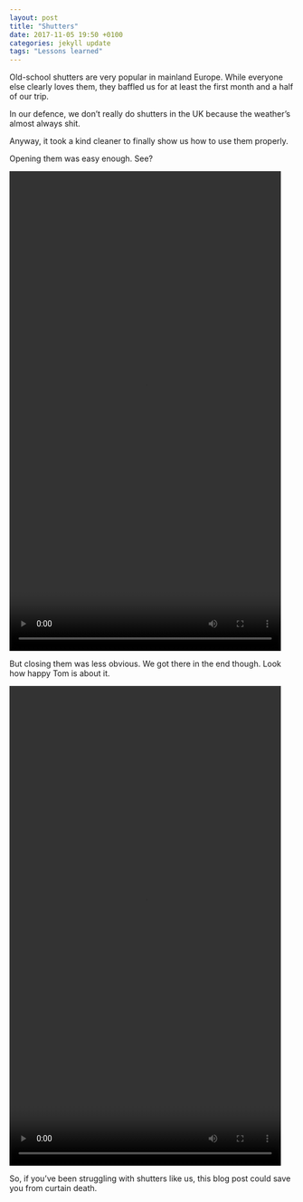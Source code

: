 ```yaml
---
layout: post
title: "Shutters"
date: 2017-11-05 19:50 +0100
categories: jekyll update
tags: "Lessons learned"
---
```


Old-school shutters are very popular in mainland Europe. While everyone else clearly loves them, they baffled us for at least the first month and a half of our trip. 

In our defence, we don’t really do shutters in the UK because the weather’s almost always shit.

Anyway, it took a kind cleaner to finally show us how to use them properly.

Opening them was easy enough. See?

<video src="https://github.com/tombye/trexit/raw/gh-pages/assets/images/tom-making-shutters-go-up.mp4" controls height="848" width="480" preload="metadata"><a href="https://github.com/tombye/trexit/raw/gh-pages/assets/images/tom-making-shutters-go-up.mp4">Download this video of Tom opening a shutter.</a></video>

But closing them was less obvious. We got there in the end though. Look how happy Tom is about it.

<video src="https://github.com/tombye/trexit/raw/gh-pages/assets/images/tom-making-shutters-go-down.mp4" controls height="848" width="480" preload="metadata"><a href="https://github.com/tombye/trexit/raw/gh-pages/assets/images/tom-making-shutters-go-down.mp4">Download this video this video of Tom closing a shutter.</a></video>

So, if you’ve been struggling with shutters like us, this blog post could save you from curtain death.
